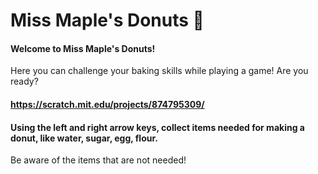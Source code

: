 # Miss Maple's Donuts :doughnut:
#### Welcome to Miss Maple's Donuts!
Here you can challenge your baking skills while playing a game! Are you ready?
#### <https://scratch.mit.edu/projects/874795309/>
#### Using the left and right arrow keys, collect items needed for making a donut, like water, sugar, egg, flour.
Be aware of the items that are not needed!
